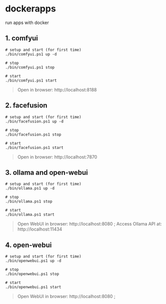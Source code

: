 # dockerapps
run apps with docker

## 1. comfyui

```pwsh
# setup and start (for first time)
./bin/comfyui.ps1 up -d

# stop
./bin/comfyui.ps1 stop

# start
./bin/comfyui.ps1 start
```
> Open in browser:  http://localhost:8188

## 2. facefusion

```pwsh
# setup and start (for first time)
./bin/facefusion.ps1 up -d

# stop
./bin/facefusion.ps1 stop

# start
./bin/facefusion.ps1 start
```
> Open in browser:  http://localhost:7870

## 3. ollama and open-webui

```pwsh
# setup and start (for first time)
./bin/ollama.ps1 up -d

# stop
./bin/ollama.ps1 stop

# start
./bin/ollama.ps1 start
```
> Open WebUI in browser: http://localhost:8080 ;
> Access Ollama API at: http://localhost:11434

## 4. open-webui

```pwsh
# setup and start (for first time)
./bin/openwebui.ps1 up -d

# stop
./bin/openwebui.ps1 stop

# start
./bin/openwebui.ps1 start
```
> Open WebUI in browser: http://localhost:8080 ;
